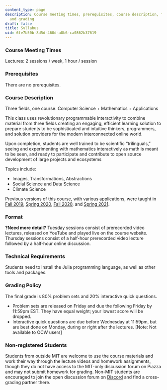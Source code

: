 ```yaml
---
content_type: page
description: Course meeting times, prerequisites, course description, format, requirements,
  and grading
draft: false
title: Syllabus
uid: 6fe7b50b-8d5d-460d-a8b6-ca0862b37619
---
```

### Course Meeting Times

Lectures: 2 sessions / week, 1 hour / session 

### Prerequisites

There are no prerequisites.

### Course Description

Three fields, one course: Computer Science + Mathematics + Applications

This class uses revolutionary programmable interactivity to combine material from three fields creating an engaging, efficient learning solution to prepare students to be sophisticated and intuitive thinkers, programmers, and solution providers for the modern interconnected online world.

Upon completion, students are well trained to be scientific “trilinguals,” seeing and experimenting with mathematics interactively as math is meant to be seen, and ready to participate and contribute to open source development of large projects and ecosystems

Topics include:

- Images, Transformations, Abstractions
- Social Science and Data Science
- Climate Science

Previous versions of this course, with various applications, were taught in [Fall 2019](https://github.com/dpsanders/6.S083_fall_2019/tree/fall_2019), [Spring 2020](https://ocw.mit.edu/courses/mathematics/18-s190-introduction-to-computational-thinking-with-julia-with-applications-to-modeling-the-covid-19-pandemic-spring-2020/), [Fall 2020](https://computationalthinking.mit.edu/Fall20/), and [Spring 2021](https://computationalthinking.mit.edu/Spring21/).

### Format

**?Need more detail?** Tuesday sessions consist of prerecorded video lectures, released on YouTube and played live on the course website. Thursday sessions consist of a half-hour prerecorded video lecture followed by a half-hour online discussion. 

### Technical Requirements

Students need to install the Julia programming language, as well as other tools and packages.

### Grading Policy

The final grade is 80% problem sets and 20% interactive quick questions.

- Problem sets are released on Friday and due the following Friday by 11:59pm EST. They have equal weight; your lowest score will be dropped.
- Interactive quick questions are due before Wednesday at 11:59pm, but are best done on Monday, during or right after the lectures. \[Note: Not available to OCW users\]

### Non-registered Students

Students from outside MIT are welcome to use the course materials and work their way through the lecture videos and homework assignments, though they do not have access to the MIT-only discussion forum on Piazza and may not submit homework for grading. Non-MIT students are encouraged to join the open discussion forum on [Discord](https://discord.com/invite/Z5qnVf8) and find a cross-grading partner there.